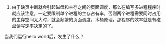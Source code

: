 1. 由于缺页中断就会引起磁盘和主存之间的页面调度，那么在编写多进程程序时就应该注意，一定要限制单个进程的主存占有率，否则两个进程需要同时占用的主存空间太大时，就会频繁的页面调度，木桶原理，那程序的效率就是有磁盘读写速率决定的了。


当我们运行hello world后，发生了什么？
